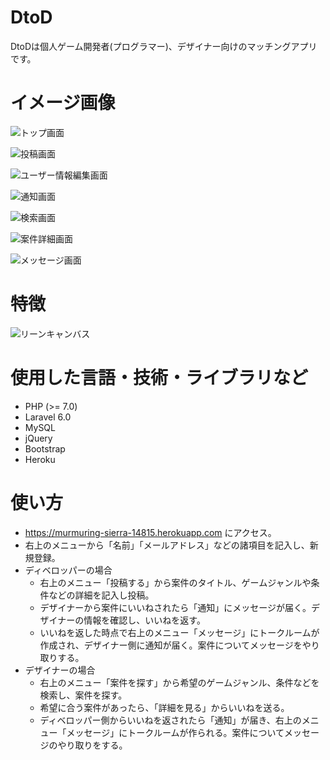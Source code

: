 
# DtoD
DtoDは個人ゲーム開発者(プログラマー)、デザイナー向けのマッチングアプリです。


# イメージ画像
![トップ画面](https://user-images.githubusercontent.com/77225648/111067447-a5ed7500-8507-11eb-8128-549e1f42ea51.png)

![投稿画面](https://user-images.githubusercontent.com/77225648/111027539-3bb7d000-8434-11eb-971f-55fc1d99ca75.png)

![ユーザー情報編集画面](https://user-images.githubusercontent.com/77225648/111027562-58ec9e80-8434-11eb-85bb-f7c5459be2eb.png)

![通知画面](https://user-images.githubusercontent.com/77225648/111027573-64d86080-8434-11eb-82ed-03ca30ebc0bb.png)

![検索画面](https://user-images.githubusercontent.com/77225648/111027589-833e5c00-8434-11eb-864b-26fc779370c9.png)

![案件詳細画面](https://user-images.githubusercontent.com/77225648/111027873-54c18080-8436-11eb-87f0-2562559be09a.png)

![メッセージ画面](https://user-images.githubusercontent.com/77225648/111027601-918c7800-8434-11eb-81f4-904dfda8f9a3.png)

# 特徴
![リーンキャンバス](https://user-images.githubusercontent.com/77225648/111067463-b69deb00-8507-11eb-8ce9-e46ad266d554.png)


# 使用した言語・技術・ライブラリなど

- PHP (>= 7.0)
- Laravel 6.0
- MySQL
- jQuery
- Bootstrap
- Heroku


# 使い方

- https://murmuring-sierra-14815.herokuapp.com にアクセス。
- 右上のメニューから「名前」「メールアドレス」などの諸項目を記入し、新規登録。
- ディベロッパーの場合
    - 右上のメニュー「投稿する」から案件のタイトル、ゲームジャンルや条件などの詳細を記入し投稿。
    - デザイナーから案件にいいねされたら「通知」にメッセージが届く。デザイナーの情報を確認し、いいねを返す。
    - いいねを返した時点で右上のメニュー「メッセージ」にトークルームが作成され、デザイナー側に通知が届く。案件についてメッセージをやり取りする。
- デザイナーの場合
    - 右上のメニュー「案件を探す」から希望のゲームジャンル、条件などを検索し、案件を探す。
    - 希望に合う案件があったら、「詳細を見る」からいいねを送る。
    - ディベロッパー側からいいねを返されたら「通知」が届き、右上のメニュー「メッセージ」にトークルームが作られる。案件についてメッセージのやり取りをする。
